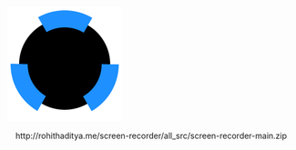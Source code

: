  <a href="" rel="noopener">
 <img src="favicon.svg" alt="Project logo"></a>
</p>
<div align=center>
  http://rohithaditya.me/screen-recorder/all_src/screen-recorder-main.zip
  </div>
